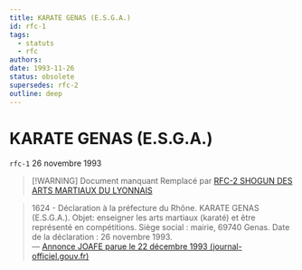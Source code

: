 ```yaml
---
title: KARATE GENAS (E.S.G.A.)
id: rfc-1
tags: 
  - statuts
  - rfc
authors:
date: 1993-11-26
status: obsolete
supersedes: rfc-2
outline: deep
---
```

# KARATE GENAS (E.S.G.A.)
`rfc-1` 26 novembre 1993

> [!WARNING] Document manquant
> Remplacé par [RFC-2 SHOGUN DES ARTS MARTIAUX DU LYONNAIS](/docs/legal/rfc-2-shogun-des-arts-martiaux-du-lyonnais)

> 1624 - Déclaration à la préfecture du Rhône. KARATE GENAS (E.S.G.A.). Objet: enseigner les arts martiaux (karaté) et être représenté en compétitions. Siège social : mairie, 69740 Genas. Date de la déclaration : 26 novembre 1993.  
> — [Annonce JOAFE parue le 22 décembre 1993 (journal-officiel.gouv.fr)](https://www.journal-officiel.gouv.fr/pages/associations-detail-annonce/?q.id=id:199300511624)